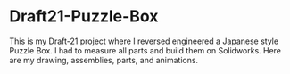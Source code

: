 # Draft21-Puzzle-Box
This is my Draft-21 project where I reversed engineered a Japanese style Puzzle Box. I had to measure all parts and build them on Solidworks. Here are my drawing, assemblies, parts, and animations.
